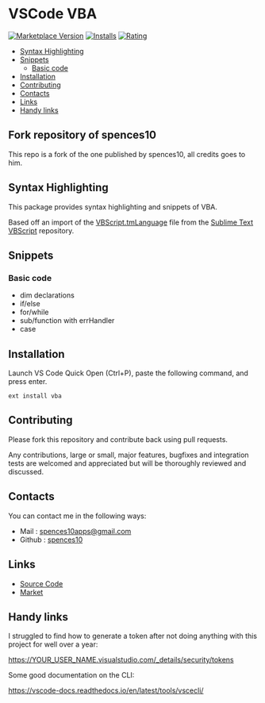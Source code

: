 # VSCode VBA

[![Marketplace Version](https://vsmarketplacebadge.apphb.com/version/aferri.vba.svg)](https://marketplace.visualstudio.com/items?itemName=spences10.vba)
[![Installs](https://vsmarketplacebadge.apphb.com/installs/aferri.vba.svg)](https://marketplace.visualstudio.com/items?itemName=spences10.vba)
[![Rating](https://vsmarketplacebadge.apphb.com/rating/aferri.vba.svg)](https://marketplace.visualstudio.com/items?itemName=spences10.vba)

<!-- TOC depthFrom:2 -->

- [Syntax Highlighting](#syntax-highlighting)
- [Snippets](#snippets)
  - [Basic code](#basic-code)
- [Installation](#installation)
- [Contributing](#contributing)
- [Contacts](#contacts)
- [Links](#links)
- [Handy links](#handy-links)

<!-- /TOC -->

## Fork repository of spences10

This repo is a fork of the one published by spences10, all credits goes to him.

## Syntax Highlighting

This package provides syntax highlighting and snippets of VBA.

Based off an import of the
[VBScript.tmLanguage](https://github.com/SublimeText/VBScript/blob/master/VBScript.tmLanguage)
file from the
[Sublime Text VBScript](https://github.com/SublimeText/VBScript)
repository.

## Snippets

### Basic code

- dim declarations
- if/else
- for/while
- sub/function with errHandler
- case

## Installation

Launch VS Code Quick Open (Ctrl+P), paste the following command, and
press enter.

```
ext install vba
```

## Contributing

Please fork this repository and contribute back using pull requests.

Any contributions, large or small, major features, bugfixes and
integration tests are welcomed and appreciated but will be thoroughly
reviewed and discussed.

## Contacts

You can contact me in the following ways:

- Mail : [spences10apps@gmail.com](mailto:spences10apps@gmail.com)
- Github : [spences10](https://github.com/spences10)

## Links

- [Source Code](https://github.com/spences10/vscode-vba)
- [Market](https://marketplace.visualstudio.com/items?itemName=spences10.VBA)

## Handy links

I struggled to find how to generate a token after not doing anything
with this project for well over a year:

https://YOUR_USER_NAME.visualstudio.com/_details/security/tokens

Some good documentation on the CLI:

https://vscode-docs.readthedocs.io/en/latest/tools/vscecli/
